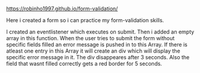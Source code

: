 https://robinho1997.github.io/form-validation/

Here i created a form so i can practice my form-validation skills.


I created an eventlistener which executes on submit. Then i added an empty array in this function. 
When the user tries to submit the form without specific fields filled an error message is pushed in to this Array.
If there is atleast one entry in this Array it will create an div which will display the specific error message in it.
The div disappeares after 3 seconds.
Also the field that wasnt filled correctly gets a red border for 5 seconds.
